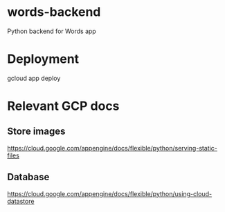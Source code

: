 # words-backend
Python backend for Words app

# Deployment
gcloud app deploy

# Relevant GCP docs
## Store images 
https://cloud.google.com/appengine/docs/flexible/python/serving-static-files
## Database
https://cloud.google.com/appengine/docs/flexible/python/using-cloud-datastore